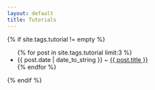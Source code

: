```yaml
---
layout: default
title: Tutorials
---
```


{% if site.tags.tutorial != empty %}
<ul class="posts">
  {% for post in site.tags.tutorial limit:3 %}
    <li><span>{{ post.date | date_to_string }}</span> <span class="seperator">~</span> <a href="{{ post.url }}">{{ post.title }}</a></li>
  {% endfor %}
</ul>
{% endif %}